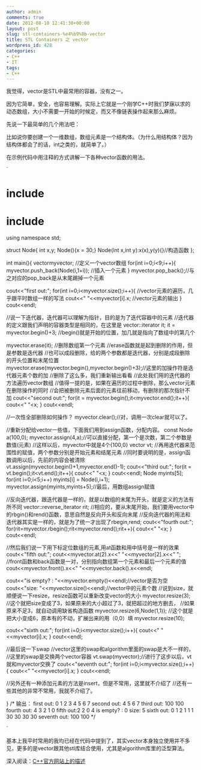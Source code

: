 ```yaml
---
author: admin
comments: true
date: 2012-08-10 12:41:30+00:00
layout: post
slug: stl-containers-%e4%b9%8b-vector
title: STL Containers 之 vector
wordpress_id: 428
categories:
- C++
- IT
tags:
- C++
---
```


我觉得，vector是STL中最常用的容器，没有之一。





因为它简单，安全，也容易理解。实际上它就是一个刚学C++时我们梦寐以求的动态数组，大小不需要一开始的时候定，而又不像链表操作起来那么麻烦。





先说一下最简单的几个用法吧：





比如说你要创建一个一维数组，数组元素是一个结构体。（为什么用结构体？因为结构体都会了的话，int之类的，就简单了。）





在示例代码中用注释的方式讲解一下各种vector函数的用法。





`





# include 





# include 





using namespace std;





struct Node{
int x,y;
Node(){x = 30;}
Node(int x,int y):x(x),y(y){}//构造函数
};





int main(){
vectormyvector;   //定义一个vector数组
for(int i=0;i<9;i++){
myvector.push_back(Node(i,1+i));    //插入一个元素
}
myvector.pop_back();//与之对应的pop_back是从末尾踢掉一个元素





cout<<"first out:";
for(int i=0;i<myvector.size();i++){ //vector元素的遍历，几乎跟平时数组一样的写法
cout<<" "<<myvector[i].x;   //vector元素的输出
}
cout<<endl;





//说一下迭代器，迭代器可以理解为指针，目的是为了迭代容器中的元素
//迭代器的定义跟我们声明的容器类型是相同的，在这里是
vector::iterator it;
it = myvector.begin()+3;    //begin()就是开始的位置，加几就是指向了数组中的第几个





myvector.erase(it); //删除数组第一个元素
//erase函数就是起到删除的作用，但是参数是迭代器
//也可以成段删除，给的两个参数都是迭代器，分别是成段删除的开头位置和末尾位置
myvector.erase(myvector.begin(),myvector.begin()+3);//这里的加操作符是迭代器元素个数的加
//删除了这么多，我们重新输出看看
//此处我们用的迭代器的方法遍历vector数组
//值得一提的是，如果在遍历的过程中删除，那么vector元素在删除操作的同时
//会把被删除元素后面的元素往前移动，有删除的那次指针不加
cout<<"second out:";
for(it = myvector.begin();it<myvector.end();it++){
cout<<" "<x;
}
cout<<endl;





//一次性全部删除如何操作？
myvector.clear();//对，调用一次clear就可以了。





//重新分配给vector一些值，下面我们用到assign函数，分配内容。
const Node a(100,0);
myvector.assign(4,a);//可以直接分配，第一个是次数，第二个参数是数值(元素)
//这样以后，myvector中就是4个{100,0}
vector vt;
//再用迭代器来范围性的赋值，两个参数分别是开始元素和结尾元素
//同时要说明的是，assign函数调用以后，先前的内容会被清除
vt.assign(myvector.begin()+1,myvector.end()-1);
cout<<"third out:";
for(it = vt.begin();it<vt.end();it++){
cout<<" "<x;
}
cout<<endl;
Node myints[5];
for(int i=0;i<5;i++)
myints[i] = Node(i,i+1);
myvector.assign(myints,myints+5);//最后，用数组assign赋值





//反向迭代器，跟迭代器是一样的，就是以数组的末尾为开头，就是定义的方法有所不同
vector::reverse_iterator rit;
//相应的，要从末尾开始，我们要用vector中的rbgin()和rend()函数，意思自然是反向开头和反向末尾
//反向迭代器的用法和迭代器其实是一样的，就是为了统一才出现了rbegin,rend;
cout<<"fourth out:";
for(rit=myvector.rbegin();rit<myvector.rend();rit++){
cout<<" "<x;
}
cout<<endl;





//然后我们说一下用下标定位数组的元素,用at函数和用中括号是一样的效果
cout<<"fifth out:";
cout<<myvector.at(2).x<<" "<<myvector[2].x<<" ";
//front函数和back函数是一对，分别指向数组第一个元素和最后一个元素的值
cout<<myvector.front().x<<" "<<myvector.back().x<<endl;





cout<<"is empty? : "<<myvector.empty()<<endl;//vector是否为空
cout<<"size: "<<myvector.size()<<endl;//vector中的元素个数
//说到size，就顺便说一下resize，resize函数可以重新改变vector的大小
myvector.resize(3);
//这个就把size变成了3，如果原来的大小超过了3，就把超过的地方删去，
//如果原来不足3，就自动调用缺省构造函数
myvector.resize(6,Node(1,1));
//这个就是把大小变成6，原本有的不动，扩展出来的用（0,0）填
myvector.resize(10);





cout<<"sixth out:";
for(int i=0;i<myvector.size();i++){
cout<<" "<<myvector[i].x;
}
cout<<endl;





//最后说一下swap
//vector这里的swap和algorithm里面的swap是大不一样的，
//这里的swap是交换两个vector容器
vt.swap(myvector);//进行了这步以后，vt就和myvector交换了
cout<<"seventh out:";
for(int i=0;i<myvector.size();i++){
cout<<" "<<myvector[i].x;
}
cout<<endl;





//另外还有一种添加元素的方法是insert，但是不常用，这里就不介绍了
//还有一些其他的非常不常用，我就不介绍了。





}
/*
输出：
first out: 0 1 2 3 4 5 6 7
second out: 4 5 6 7
third out: 100 100
fourth out: 4 3 2 1 0
fifth out:2 2 0 4
is empty? : 0
size: 5
sixth out: 0 1 2 1 1 1 30 30 30 30
seventh out: 100 100
*/





`





基本上我平时常用的我均已经在代码中提到了，其实vector本身独立使用并不多见，更多的是vector跟其他stl库结合使用，尤其是algorithm库里的泛型算法。





深入阅读：[C++官方网站上的描述](http://www.cplusplus.com/reference/stl/vector/)



